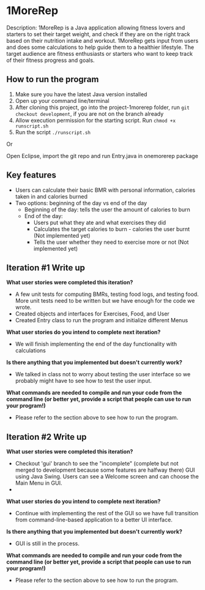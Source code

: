 # 1MoreRep
Description: 1MoreRep is a Java application allowing fitness lovers and starters to set their target weight, and check if they are on the right track based on their nutrition intake and workout. 1MoreRep gets input from users and does some calculations to help guide them to a healthier lifestyle. The target audience are fitness enthusiasts or starters who want to keep track of their fitness progress and goals.

## How to run the program

1. Make sure you have the latest Java version installed
2. Open up your command line/terminal
3. After cloning this project, go into the project-1morerep folder, run `git checkout development`, if you are not on the branch already
4. Allow execution permission for the starting script. Run `chmod +x runscript.sh`
5. Run the script `./runscript.sh` 

Or

Open Eclipse, import the git repo and run Entry.java in onemorerep package

## Key features

- Users can calculate their basic BMR with personal information, calories taken in and calories burned
- Two options: beginning of the day vs end of the day
  - Beginning of the day: tells the user the amount of calories to burn
  - End of the day: 
    - Users put what they ate and what exercises they did
    - Calculates the target calories to burn - calories the user burnt (Not implemented yet)
    - Tells the user whether they need to exercise more or not (Not implemented yet)


## Iteration #1 Write up

**What user stories were completed this iteration?**
- A few unit tests for computing BMRs, testing food logs, and testing food. More unit tests need to be written but we have enough for the code we wrote.
- Created objects and interfaces for Exercises, Food, and User
- Created Entry class to run the program and initialize different Menus

**What user stories do you intend to complete next iteration?**
- We will finish implementing the end of the day functionality with calculations

**Is there anything that you implemented but doesn't currently work?**
- We talked in class not to worry about testing the user interface so we probably might have to see how to test the user input.

**What commands are needed to compile and run your code from the command line (or better yet, provide a script that people can use to run your program!)**
- Please refer to the section above to see how to run the program.




## Iteration #2 Write up

**What user stories were completed this iteration?**
- Checkout 'gui' branch to see the "incomplete" (complete but not merged to development because some features are halfway there) GUI using Java Swing. Users can see a Welcome screen and can choose the Main Menu in GUI.
- 

**What user stories do you intend to complete next iteration?**
- Continue with implementing the rest of the GUI so we have full transition from command-line-based application to a better UI interface.


**Is there anything that you implemented but doesn't currently work?**
- GUI is still in the process.

**What commands are needed to compile and run your code from the command line (or better yet, provide a script that people can use to run your program!)**
- Please refer to the section above to see how to run the program.
